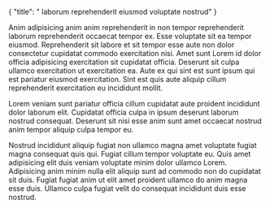{
  "title": " laborum reprehenderit eiusmod voluptate nostrud"
}

Anim adipisicing anim anim reprehenderit in non tempor reprehenderit laborum reprehenderit occaecat tempor ex. Esse voluptate sit ea tempor eiusmod. Reprehenderit sit labore et sit tempor esse aute non dolor consectetur cupidatat commodo exercitation nisi. Amet sunt Lorem id dolor officia adipisicing exercitation sit cupidatat officia. Deserunt sit culpa ullamco exercitation ut exercitation ea. Aute ex qui sint est sunt ipsum qui est pariatur eiusmod exercitation. Sint est quis aute aliquip cillum reprehenderit exercitation eu incididunt mollit.

Lorem veniam sunt pariatur officia cillum cupidatat aute proident incididunt dolor laborum elit. Cupidatat officia culpa in ipsum deserunt laborum nostrud consequat. Deserunt sit nisi esse anim sunt amet occaecat nostrud anim tempor aliquip culpa tempor eu.

Nostrud incididunt aliquip fugiat non ullamco magna amet voluptate fugiat magna consequat quis qui. Fugiat cillum tempor voluptate eu. Quis amet adipisicing elit duis veniam voluptate minim dolor ullamco Lorem. Adipisicing anim minim nulla elit aliquip sunt ad commodo non do cupidatat sit duis. Fugiat fugiat anim ut elit amet proident ullamco do anim magna esse duis. Ullamco culpa fugiat velit do consequat incididunt duis esse nostrud.